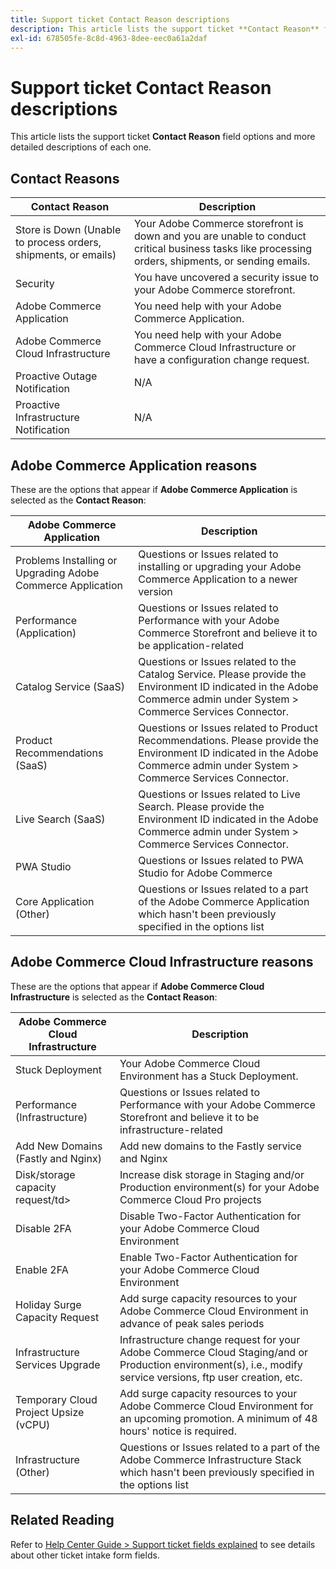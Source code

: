 ```yaml
---
title: Support ticket Contact Reason descriptions
description: This article lists the support ticket **Contact Reason** field options and more detailed descriptions of each one.
exl-id: 678505fe-8c8d-4963-8dee-eec0a61a2daf
---
```

# Support ticket Contact Reason descriptions

This article lists the support ticket **Contact Reason** field options and more detailed descriptions of each one.

## Contact Reasons

<table class="tg">
<thead>
  <tr>
    <th><span style="font-weight:bold;font-style:normal">Contact Reason</span></th>
    <th><span style="font-weight:700;font-style:normal">Description</span></th>
  </tr>
</thead>
<tbody>
  <tr>
    <td>Store is Down (Unable to process orders, shipments, or emails)</td>
    <td>Your Adobe Commerce storefront is down and you are unable to conduct critical business tasks like processing orders, shipments, or sending emails.</td>
  </tr>
  <tr>
    <td>Security</td>
    <td>You have uncovered a security issue to your Adobe Commerce storefront.</td>
  </tr>
  <tr>
    <td>Adobe Commerce Application</td>
    <td>You need help with your Adobe Commerce Application.</td>
  </tr>
  <tr>
    <td>Adobe Commerce Cloud Infrastructure</td>
    <td>You need help with your Adobe Commerce Cloud Infrastructure or have a configuration change request.</td>
  </tr>
  <tr>
    <td>Proactive Outage Notification</td>
    <td>N/A</td>
  </tr>
  <tr>
    <td>Proactive Infrastructure Notification</td>
    <td>N/A</td>
  </tr>
</tbody>
</table>

## Adobe Commerce Application reasons

These are the options that appear if **Adobe Commerce Application** is selected as the **Contact Reason**:

<table class="tg">
<thead>
  <tr>
    <th><span style="font-weight:bold;font-style:normal">Adobe Commerce Application</span></th>
    <th><span style="font-weight:700;font-style:normal">Description</span></th>
  </tr>
</thead>
<tbody>
  <tr>
    <td>Problems Installing or Upgrading Adobe Commerce Application</td>
    <td>Questions or Issues related to installing or upgrading your Adobe Commerce Application to a newer version</td>
  </tr>
  <tr>
    <td>Performance (Application)</td>
    <td>Questions or Issues related to Performance with your Adobe Commerce Storefront and believe it to be application-related</td>
  </tr>
  <tr>
    <td>Catalog Service (SaaS)</td>
    <td>Questions or Issues related to the Catalog Service.  Please provide the Environment ID indicated in the Adobe Commerce admin under System > Commerce Services Connector.</td>
  </tr>
  <tr>
    <td>Product Recommendations (SaaS)</td>
    <td>Questions or Issues related to Product Recommendations. Please provide the Environment ID indicated in the Adobe Commerce admin under System > Commerce Services Connector.</td>
  </tr>
  <tr>
    <td>Live Search (SaaS)</td>
    <td>Questions or Issues related to Live Search. Please provide the Environment ID indicated in the Adobe Commerce admin under System > Commerce Services Connector.</td>
  </tr>
  <tr>
    <td>PWA Studio</td>
    <td>Questions or Issues related to PWA Studio for Adobe Commerce</td>
  </tr>
  <tr>
    <td>Core Application (Other)</td>
    <td>Questions or Issues related to a part of the Adobe Commerce Application which hasn't been previously specified in the options list</td>
  </tr>
</tbody>
</table>

## Adobe Commerce Cloud Infrastructure reasons

These are the options that appear if **Adobe Commerce Cloud Infrastructure** is selected as the **Contact Reason**:

<table class="tg">
<thead>
  <tr>
    <th><span style="font-weight:bold;font-style:normal">Adobe Commerce Cloud Infrastructure</span></th>
    <th><span style="font-weight:700;font-style:normal">Description</span></th>
  </tr>
</thead>
<tbody>
  <tr>
    <td>Stuck Deployment</td>
    <td>Your Adobe Commerce Cloud Environment has a Stuck Deployment.</td>
  </tr>
  <tr>
    <td>Performance (Infrastructure)</td>
    <td>Questions or Issues related to Performance with your Adobe Commerce Storefront and believe it to be infrastructure-related</td>
  </tr>
  <tr>
    <td>Add New Domains (Fastly and Nginx)</td>
    <td>Add new domains to the Fastly service and Nginx</td>
  </tr>
  <tr>
    <td>Disk/storage capacity request/td>
    <td>Increase disk storage in Staging and/or Production environment(s) for your Adobe Commerce Cloud Pro projects</td>
  </tr>
  <tr>
    <td>Disable 2FA</td>
    <td>Disable Two-Factor Authentication for your Adobe Commerce Cloud Environment</td>
  </tr>
  <tr>
    <td>Enable 2FA</td>
    <td>Enable Two-Factor Authentication for your Adobe Commerce Cloud Environment</td>
  </tr>
  <tr>
    <td>Holiday Surge Capacity Request</td>
    <td>Add surge capacity resources to your Adobe Commerce Cloud Environment in advance of peak sales periods</td>
  </tr>
  <tr>
    <td>Infrastructure Services Upgrade</td>
    <td>Infrastructure change request for your Adobe Commerce Cloud Staging/and or Production environment(s), i.e., modify service versions, ftp user creation, etc.</td>
  </tr>
  <tr>
    <td>Temporary Cloud Project Upsize (vCPU)</td>
    <td>Add surge capacity resources to your Adobe Commerce Cloud Environment for an upcoming promotion. A minimum of 48 hours' notice is required.</td>
  </tr>  
  <tr>
    <td>Infrastructure (Other)</td>
    <td>Questions or Issues related to a part of the Adobe Commerce Infrastructure Stack which hasn't been previously specified in the options list</td>
  </tr>
</tbody>
</table>

## Related Reading

Refer to [Help Center Guide > Support ticket fields explained](/help/help-center-guide/help-center/magento-help-center-user-guide.md#submit-tickets) to see details about other ticket intake form fields.
